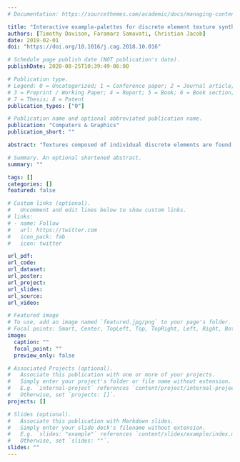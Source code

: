 ```yaml
---
# Documentation: https://sourcethemes.com/academic/docs/managing-content/

title: "Interactive example-palettes for discrete element texture synthesis"
authors: [Timothy Davison, Faramarz Samavati, Christian Jacob]
date: 2019-02-01
doi: "https://doi.org/10.1016/j.cag.2018.10.016"

# Schedule page publish date (NOT publication's date).
publishDate: 2020-08-25T10:39:49-06:00

# Publication type.
# Legend: 0 = Uncategorized; 1 = Conference paper; 2 = Journal article;
# 3 = Preprint / Working Paper; 4 = Report; 5 = Book; 6 = Book section;
# 7 = Thesis; 8 = Patent
publication_types: ["0"]

# Publication name and optional abbreviated publication name.
publication: "Computers & Graphics"
publication_short: ""

abstract: "Textures composed of individual discrete elements are found in everything from human-made glass-tilings to forests and tropical coral. We propose an interactive sketch-based system for synthesizing scenes consisting of many discrete element textures. We have implemented an example-palette, a design window where a user can use our sketch-based tools to create discrete element textures and then paint those textures into a scene or back into the example-palette to create new textures. Our interactive sketch-based tools use a new and fast region-growing algorithm that iteratively synthesizes new elements around previously synthesized elements. To support discrete element textures with different scales in the same output, we parameterize our region-growing algorithm on a per-element basis. Our method is capable of synthesizing structured and stochastic example discrete element textures. We explore applications of our system for building virtual worlds (such as for video games) and for sketch-based modeling."

# Summary. An optional shortened abstract.
summary: ""

tags: []
categories: []
featured: false

# Custom links (optional).
#   Uncomment and edit lines below to show custom links.
# links:
# - name: Follow
#   url: https://twitter.com
#   icon_pack: fab
#   icon: twitter

url_pdf:
url_code:
url_dataset:
url_poster:
url_project:
url_slides:
url_source:
url_video:

# Featured image
# To use, add an image named `featured.jpg/png` to your page's folder. 
# Focal points: Smart, Center, TopLeft, Top, TopRight, Left, Right, BottomLeft, Bottom, BottomRight.
image:
  caption: ""
  focal_point: ""
  preview_only: false

# Associated Projects (optional).
#   Associate this publication with one or more of your projects.
#   Simply enter your project's folder or file name without extension.
#   E.g. `internal-project` references `content/project/internal-project/index.md`.
#   Otherwise, set `projects: []`.
projects: []

# Slides (optional).
#   Associate this publication with Markdown slides.
#   Simply enter your slide deck's filename without extension.
#   E.g. `slides: "example"` references `content/slides/example/index.md`.
#   Otherwise, set `slides: ""`.
slides: ""
---
```


